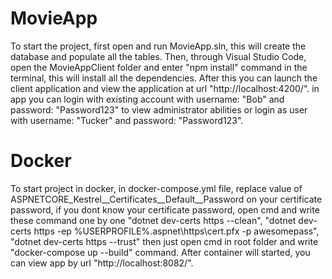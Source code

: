 # MovieApp
To start the project, first open and run MovieApp.sln, this will create the database and populate all the tables. Then, through Visual Studio Code, open the MovieAppClient folder and enter "npm install" command in the terminal, this will install all the dependencies. After this you can launch the client application and view the application at url "http://localhost:4200/". in app you can login with existing account with username: "Bob" and password: "Password123" to view administrator abilities or login as user with username: "Tucker" and password: "Password123".
# Docker
To start project in docker, in docker-compose.yml file, replace value of ASPNETCORE_Kestrel__Certificates__Default__Password on your certificate password, if you dont know your certificate password, open cmd and write these command one by one 
"dotnet dev-certs https --clean", 
"dotnet dev-certs https -ep %USERPROFILE%\.aspnet\https\cert.pfx -p awesomepass", 
"dotnet dev-certs https --trust"
then just open cmd in root folder and write "docker-compose up --build" command. After container will started, you can view app by url "http://localhost:8082/".
